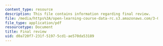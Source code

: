 ```yaml
---
content_type: resource
description: This file contains information regarding final review.
file: /media/https%3A/open-learning-course-data-rc.s3.amazonaws.com/3-024-electronic-optical-and-magnetic-properties-of-materials-spring-2013/d0a720f7231f51975cd1ae570da53189_MIT3_024S13_study5.pdf
file_type: application/pdf
resourcetype: Document
title: Final review
uid: d0a720f7-231f-5197-5cd1-ae570da53189
---
```

